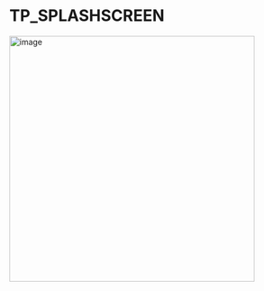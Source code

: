 # TP_SPLASHSCREEN
<img width="435" alt="image" src="https://github.com/ilhamezari/TP_SPLASHSCREEN/assets/119487198/f5b15d25-93e4-4f94-aed2-deab3be5ff24">

